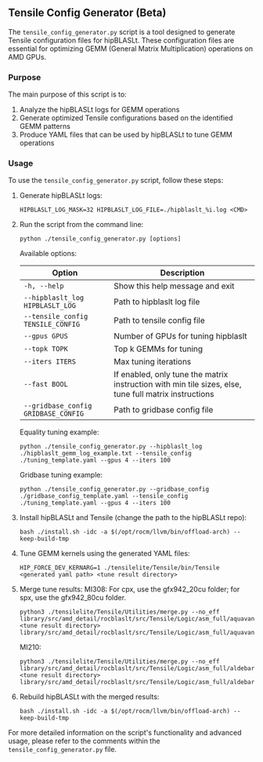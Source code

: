 ## Tensile Config Generator (Beta)

The `tensile_config_generator.py` script is a tool designed to generate Tensile configuration files for hipBLASLt. These configuration files are essential for optimizing GEMM (General Matrix Multiplication) operations on AMD GPUs.

### Purpose

The main purpose of this script is to:
1. Analyze the hipBLASLt logs for GEMM operations
2. Generate optimized Tensile configurations based on the identified GEMM patterns
3. Produce YAML files that can be used by hipBLASLt to tune GEMM operations

### Usage

To use the `tensile_config_generator.py` script, follow these steps:

1. Generate hipBLASLt logs:
   ```
   HIPBLASLT_LOG_MASK=32 HIPBLASLT_LOG_FILE=./hipblaslt_%i.log <CMD>
   ```

2. Run the script from the command line:
   ```
   python ./tensile_config_generator.py [options]
   ```

   Available options:

   | Option | Description |
   |--------|-------------|
   | `-h, --help` | Show this help message and exit |
   | `--hipblaslt_log HIPBLASLT_LOG` | Path to hipblaslt log file |
   | `--tensile_config TENSILE_CONFIG` | Path to tensile config file |
   | `--gpus GPUS` | Number of GPUs for tuning hipblaslt |
   | `--topk TOPK` | Top k GEMMs for tuning |
   | `--iters ITERS` | Max tuning iterations |
   | `--fast BOOL` | If enabled, only tune the matrix instruction with min tile sizes, else, tune full matrix instructions |
   | `--gridbase_config GRIDBASE_CONFIG` | Path to gridbase config file |

   Equality tuning example:
   ```
   python ./tensile_config_generator.py --hipblaslt_log ./hipblaslt_gemm_log_example.txt --tensile_config ./tuning_template.yaml --gpus 4 --iters 100
   ```

   Gridbase tuning example:
   ```
   python ./tensile_config_generator.py --gridbase_config ./gridbase_config_template.yaml --tensile_config ./tuning_template.yaml --gpus 4 --iters 100
   ```

3. Install hipBLASLt and Tensile (change the path to the hipBLASLt repo):
   ```
   bash ./install.sh -idc -a $(/opt/rocm/llvm/bin/offload-arch) --keep-build-tmp
   ```

4. Tune GEMM kernels using the generated YAML files:
   ```
   HIP_FORCE_DEV_KERNARG=1 ./tensilelite/Tensile/bin/Tensile <generated yaml path> <tune result directory>
   ```

5. Merge tune results:
   MI308:
   For cpx, use the gfx942_20cu folder; for spx, use the gfx942_80cu folder.
   ```
   python3 ./tensilelite/Tensile/Utilities/merge.py --no_eff library/src/amd_detail/rocblaslt/src/Tensile/Logic/asm_full/aquavanjaram/{gfx942_20cu|gfx942_80cu}/Equality/ <tune result directory> library/src/amd_detail/rocblaslt/src/Tensile/Logic/asm_full/aquavanjaram/{gfx942_20cu|gfx942_80cu}/Equality/
   ```
   MI210:
   ```
   python3 ./tensilelite/Tensile/Utilities/merge.py --no_eff library/src/amd_detail/rocblaslt/src/Tensile/Logic/asm_full/aldebaran/104CU/Equality/ <tune result directory> library/src/amd_detail/rocblaslt/src/Tensile/Logic/asm_full/aldebaran/104CU/Equality/
   ```

6. Rebuild hipBLASLt with the merged results:
   ```
   bash ./install.sh -idc -a $(/opt/rocm/llvm/bin/offload-arch) --keep-build-tmp
   ```

For more detailed information on the script's functionality and advanced usage, please refer to the comments within the `tensile_config_generator.py` file.
